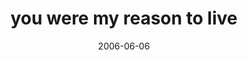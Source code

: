 ---
layout: base.njk
title : 'you were my reason to live' 
view_title : 'you were my reason to live' 
year : '2006' 
date : '2006-06-06' 
img_file : '/drawing/youweremyreasontolive.png' 
html_file : 'youweremyreasontolive' 
next_html : 'itsmylife.html' 
year_order : '156' 
permalink : "title/{{html_file}}.html"
---